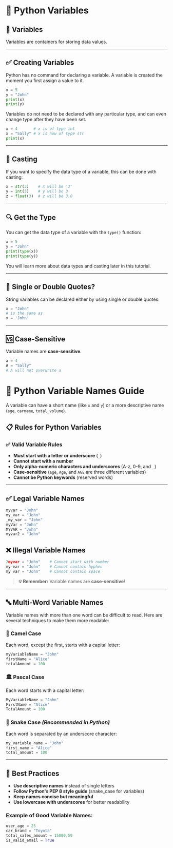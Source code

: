 # 🧠 Python Variables

## 📌 Variables

Variables are containers for storing data values.

---

## ✅ Creating Variables

Python has no command for declaring a variable. A variable is created the moment you first assign a value to it.

```python
x = 5
y = "John"
print(x)
print(y)
```

Variables do not need to be declared with any particular type, and can even change type after they have been set.

```python
x = 4       # x is of type int
x = "Sally" # x is now of type str
print(x)
```

---

## 🎯 Casting

If you want to specify the data type of a variable, this can be done with casting:

```python
x = str(3)    # x will be '3'
y = int(3)    # y will be 3
z = float(3)  # z will be 3.0
```

---

## 🔍 Get the Type

You can get the data type of a variable with the `type()` function:

```python
x = 5
y = "John"
print(type(x))
print(type(y))
```

You will learn more about data types and casting later in this tutorial.

---

## 🧵 Single or Double Quotes?

String variables can be declared either by using single or double quotes:

```python
x = "John"
# is the same as
x = 'John'
```

---

## 🆚 Case-Sensitive

Variable names are **case-sensitive**.

```python
a = 4
A = "Sally"
# A will not overwrite a
```

# 🐍 Python Variable Names Guide

A variable can have a short name (like `x` and `y`) or a more descriptive name (`age`, `carname`, `total_volume`).

## 📋 Rules for Python Variables

### ✅ **Valid Variable Rules**
- **Must start with a letter or underscore** (`_`)
- **Cannot start with a number**
- **Only alpha-numeric characters and underscores** (A-z, 0-9, and `_`)
- **Case-sensitive** (`age`, `Age`, and `AGE` are three different variables)
- **Cannot be Python keywords** (reserved words)

---

## ✅ Legal Variable Names

```python
myvar = "John"
my_var = "John"
_my_var = "John"
myVar = "John"
MYVAR = "John"
myvar2 = "John"
```

## ❌ Illegal Variable Names

```python
2myvar = "John"    # Cannot start with number
my-var = "John"    # Cannot contain hyphen
my var = "John"    # Cannot contain space
```

> **💡 Remember:** Variable names are **case-sensitive**!

---

## 🔤 Multi-Word Variable Names

Variable names with more than one word can be difficult to read. Here are several techniques to make them more readable:

### 🐫 **Camel Case**
Each word, except the first, starts with a capital letter:

```python
myVariableName = "John"
firstName = "Alice"
totalAmount = 100
```

### 🏛️ **Pascal Case**
Each word starts with a capital letter:

```python
MyVariableName = "John"
FirstName = "Alice"
TotalAmount = 100
```

### 🐍 **Snake Case** *(Recommended in Python)*
Each word is separated by an underscore character:

```python
my_variable_name = "John"
first_name = "Alice"
total_amount = 100
```

---

## 🎯 Best Practices

- **Use descriptive names** instead of single letters
- **Follow Python's PEP 8 style guide** (snake_case for variables)
- **Keep names concise but meaningful**
- **Use lowercase with underscores** for better readability

### Example of Good Variable Names:
```python
user_age = 25
car_brand = "Toyota"
total_sales_amount = 15000.50
is_valid_email = True
```